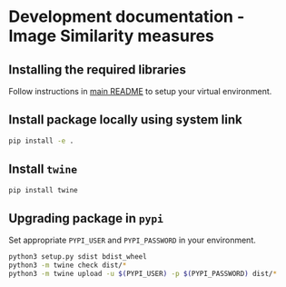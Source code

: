 # Development documentation - Image Similarity measures

## Installing the required libraries

Follow instructions in [main README](README.md) to setup your virtual environment.

## Install package locally using system link
```bash
pip install -e .
```

## Install `twine`
```bash
pip install twine
```

## Upgrading package in `pypi`

Set appropriate `PYPI_USER` and `PYPI_PASSWORD` in your environment.
```bash
python3 setup.py sdist bdist_wheel
python3 -m twine check dist/*
python3 -m twine upload -u $(PYPI_USER) -p $(PYPI_PASSWORD) dist/*
```
